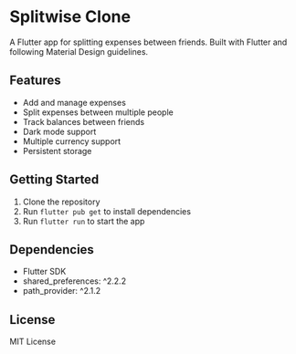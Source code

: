 # Splitwise Clone

A Flutter app for splitting expenses between friends. Built with Flutter and following Material Design guidelines.

## Features

- Add and manage expenses
- Split expenses between multiple people
- Track balances between friends
- Dark mode support
- Multiple currency support
- Persistent storage

## Getting Started

1. Clone the repository
2. Run `flutter pub get` to install dependencies
3. Run `flutter run` to start the app

## Dependencies

- Flutter SDK
- shared_preferences: ^2.2.2
- path_provider: ^2.1.2

## License

MIT License
